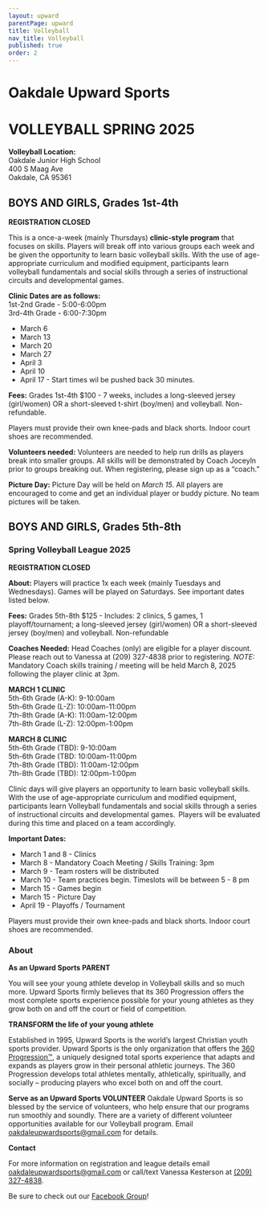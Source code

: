```yaml
---
layout: upward
parentPage: upward
title: Volleyball
nav_title: Volleyball
published: true
order: 2
---
```


# Oakdale Upward Sports

# VOLLEYBALL SPRING 2025

**Volleyball Location:**<br>
Oakdale Junior High School<br>
400 S Maag Ave<br>
Oakdale, CA 95361

## BOYS AND GIRLS, Grades 1st-4th

**REGISTRATION CLOSED**

This is a once-a-week (mainly Thursdays) **clinic-style program** that focuses on skills. Players will break off into various groups each week and be given the opportunity to learn basic volleyball skills.  With the use of age-appropriate curriculum and modified equipment, participants learn volleyball fundamentals and social skills through a series of instructional circuits and developmental games. 

**Clinic Dates are as follows:**<br>
	1st-2nd Grade - 5:00-6:00pm<br>
	3rd-4th Grade - 6:00-7:30pm
- March 6
- March 13
- March 20
- March 27
- April 3
- April 10
- April 17 - Start times wil be pushed back 30 minutes.


**Fees:** Grades 1st-4th $100  - 7 weeks, includes a long-sleeved jersey (girl/women) OR a short-sleeved t-shirt (boy/men) and volleyball. Non-refundable.

Players must provide their own knee-pads and black shorts. Indoor court shoes are recommended.

**Volunteers needed:**  Volunteers are needed to help run drills as players break into smaller groups.  All skills will be demonstrated by Coach Joceyln prior to groups breaking out.  When registering, please sign up as a “coach.”  

**Picture Day:** Picture Day will be held on _March 15_.  All players are encouraged to come and get an individual player or buddy picture. No team pictures will be taken. 


## BOYS AND GIRLS, Grades 5th-8th

### Spring Volleyball League 2025

**REGISTRATION CLOSED**

**About:** Players will practice 1x each week (mainly Tuesdays and Wednesdays). Games will be played on Saturdays.  See important dates listed below.

**Fees:** Grades 5th-8th $125  - Includes: 2 clinics, 5 games, 1 playoff/tournament; a long-sleeved jersey (girl/women) OR a short-sleeved jersey (boy/men) and volleyball. Non-refundable

**Coaches Needed:** Head Coaches (only) are eligible for a player discount. Please reach out to Vanessa at (209) 327-4838 prior to registering.  _NOTE:_ Mandatory Coach skills training / meeting will be held March 8, 2025 following the player clinic at 3pm.

**MARCH 1 CLINIC**<br>
5th-6th Grade (A-K): 9-10:00am<br>
5th-6th Grade (L-Z): 10:00am-11:00pm<br>
7th-8th Grade (A-K): 11:00am-12:00pm<br>
7th-8th Grade (L-Z): 12:00pm-1:00pm

**MARCH 8 CLINIC**<br>
5th-6th Grade (TBD): 9-10:00am<br>
5th-6th Grade (TBD: 10:00am-11:00pm<br>
7th-8th Grade (TBD): 11:00am-12:00pm<br>
7th-8th Grade (TBD): 12:00pm-1:00pm

Clinic days will give players an opportunity to learn basic volleyball skills.  With the use of age-appropriate curriculum and modified equipment, participants learn Volleyball fundamentals and social skills through a series of instructional circuits and developmental games.  Players will be evaluated during this time and placed on a team accordingly.

**Important Dates:**
- March 1 and 8 - Clinics
- March 8  - Mandatory Coach Meeting / Skills Training: 3pm
- March 9 - Team rosters will be distributed
- March 10 - Team practices begin. Timeslots will be between 5 - 8 pm
- March 15 - Games begin
- March 15 - Picture Day
- April 19 - Playoffs / Tournament

Players must provide their own knee-pads and black shorts. Indoor court shoes are recommended.




### About

**As an Upward Sports PARENT**

You will see your young athlete develop in Volleyball skills and so much more. Upward Sports firmly believes that its 360 Progression offers the most complete sports experience possible for your young athletes as they grow both on and off the court or field of competition.

**TRANSFORM the life of your young athlete**

Established in 1995, Upward Sports is the world’s largest Christian youth sports provider. Upward Sports is the only organization that offers the [360 Progression™](https://www.upward.org/about/360progression), a uniquely designed total sports experience that adapts and expands as players grow in their personal athletic journeys. The 360 Progression develops total athletes mentally, athletically, spiritually, and socially – producing players who excel both on and off the court.

**Serve as an Upward Sports VOLUNTEER**
Oakdale Upward Sports is so blessed by the service of volunteers, who help ensure that our programs run smoothly and soundly. There are a variety of different volunteer opportunities available for our Volleyball program. Email [oakdaleupwardsports@gmail.com](mailto:oakdaleupwardsports@gmail.com) for details.

**Contact**

For more information on registration and league details email [oakdaleupwardsports@gmail.com](mailto:oakdaleupwardsports@gmail.com) or call/text Vanessa Kesterson at [(209) 327-4838](tel:+12093274838).

Be sure to check out our [Facebook Group](https://www.facebook.com/groups/190504948346754/)!
